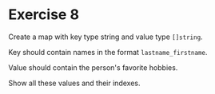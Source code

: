 # Exercise 8

Create a map with key type string and value type `[]string`.

Key should contain names in the format `lastname_firstname`.

Value should contain the person's favorite hobbies.

Show all these values ​​and their indexes.
